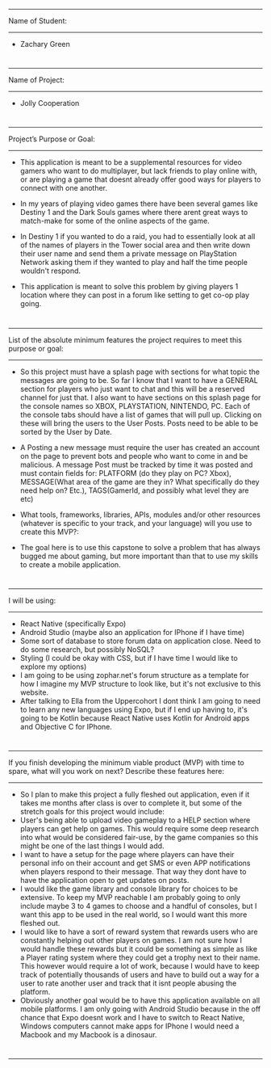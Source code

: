 ***
Name of Student: 
***
* Zachary Green
#
***
Name of Project: 
***
* Jolly Cooperation
#
***
Project’s Purpose or Goal: 
***
* This application is meant to be a supplemental resources for video gamers who want to do multiplayer, but lack friends to play online with, or are playing a game that doesnt already offer good ways for players to connect with one another.

* In my years of playing video games there have been several games like Destiny 1 and the Dark Souls games where there arent great ways to match-make for some of the online aspects of the game. 

* In Destiny 1 if you wanted to do a raid, you had to essentially look at all of the names of players in the Tower social area and then write down their user name and send them a private message on PlayStation Network asking them if they wanted to play and half the time people wouldn't respond.

* This application is meant to solve this problem by giving players 1 location where they can post in a forum like setting to get co-op play going.
#
***
List of the absolute minimum features the project requires to meet this purpose or goal:
***
* So this project must have a splash page with sections for what topic the messages are going to be. So far I know that I want to have a GENERAL section for players who just want to chat and this will be a reserved channel for just that. I also want to have sections on this splash page for the console names so XBOX, PLAYSTATION, NINTENDO, PC. Each of the console tabs should have a list of games that will pull up. Clicking on these will bring the users to the User Posts. Posts need to be able to be sorted by the User by Date.

* A Posting a new message must require the user has created an account on the page to prevent bots and people who want to come in and be malicious. A message Post must be tracked by time it was posted and must contain fields for:
PLATFORM (do they play on PC? Xbox),
MESSAGE(What area of the game are they in? What specifically do they need help on? Etc.),
TAGS(GamerId, and possibly what level they are etc)

* What tools, frameworks, libraries, APIs, modules and/or other resources (whatever is specific to your track, and your language) will you use to create this MVP?:

* The goal here is to use this capstone to solve a problem that has always bugged me about gaming, but more important than that to use my skills to create a mobile application.
#
***
I will be using:
***
* React Native (specifically Expo)
* Android Studio (maybe also an application for IPhone if I have time)
* Some sort of database to store forum data on application close. Need to do some research, but possibly NoSQL?
* Styling (I could be okay with CSS, but if I have time I would like to explore my options)
* I am going to be using zophar.net's forum structure as a template for how I imagine my MVP structure to look like, but it's not exclusive to this website.
* After talking to Ella from the Uppercohort I dont think I am going to need to learn any new languages using Expo, but if I end up having to, it's going to be Kotlin because React Native uses Kotlin for Android apps and Objective C for IPhone.
#
***
If you finish developing the minimum viable product (MVP) with time to spare, what will you work on next? Describe these features here:
*** 
* So I plan to make this project a fully fleshed out application, even if it takes me months after class is over to complete it, but some of the stretch goals for this project would include:
* User's being able to upload video gameplay to a HELP section where players can get help on games. This would require some deep research into what would be considered fair-use, by the game companies so this might be one of the last things I would add.
* I want to have a setup for the page where players can have their personal info on their account and get SMS or even APP notifications when players respond to their message. That way they dont have to have the application open to get updates on posts.
* I would like the game library and console library for choices to be extensive. To keep my MVP reachable I am probably going to only include maybe 3 to 4 games to choose and a handful of consoles, but I want this app to be used in the real world, so I would want this more fleshed out.
* I would like to have a sort of reward system that rewards users who are constantly helping out other players on games. I am not sure how I would handle these rewards but it could be something as simple as like a Player rating system where they could get a trophy next to their name. This however would require a lot of work, because I would have to keep track of potentially thousands of users and have to build out a way for a user to rate another user and track that it isnt people abusing the platform.
* Obviously another goal would be to have this application available on all mobile platforms. I am only going with Android Studio because in the off chance that Expo doesnt work and I have to switch to React Native, Windows computers cannot make apps for IPhone I would need a Macbook and my Macbook is a dinosaur.
#

* * *